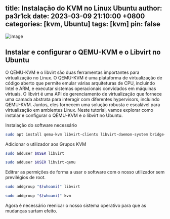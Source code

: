 title: Instalação do KVM no Linux Ubuntu
author: pa3r1ck
date: 2023-03-09 21:10:00 +0800
categories: [kvm, Ubuntu]
tags: [kvm]
pin: false
---


![image](https://upload.wikimedia.org/wikipedia/commons/thumb/4/45/Qemu_logo.svg/512px-Qemu_logo.svg.png?20210415043304)


## Instalar e configurar o QEMU-KVM e o Libvirt no Ubuntu

O QEMU-KVM e o libvirt são duas ferramentas importantes para virtualização no Linux. O QEMU-KVM é uma plataforma de virtualização de código aberto que permite emular várias arquiteturas de CPU, incluindo Intel e ARM, e executar sistemas operacionais convidados em máquinas virtuais. O libvirt é uma API de gerenciamento de virtualização que fornece uma camada abstrata para interagir com diferentes hypervisors, incluindo QEMU-KVM. Juntos, eles fornecem uma solução robusta e escalável para virtualização em ambientes Linux. Neste tutorial, vamos explorar como instalar e configurar o QEMU-KVM e o libvirt no Ubuntu.

Instalação do software necessário
``` bash
sudo apt install qemu-kvm libvirt-clients libvirt-daemon-system bridge-utils libguestfs-tools genisoimage virtinst libosinfo-bin virt-manager dnsmasq
```
Adicionar o utilizador aos Grupos KVM
``` bash
sudo adduser $USER libvirt
```

``` bash
sudo adduser $USER libvirt-qemu
```
Editrar as permições de forma a usar o software com o nosso utilizador sem previlégios de root.
``` bash
sudo addgroup "$(whoami)" libvirt
```
``` bash
sudo addgroup "$(whoami)" kvm
```

Agora é necessário reenicar o nosso sistema operativo para que as mudanças surtam efeito.